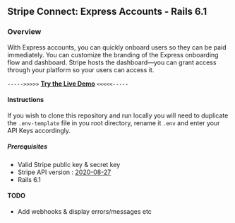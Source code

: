 ## Stripe Connect: Express Accounts - Rails 6.1

### Overview
With Express accounts, you can quickly onboard users so they can be paid immediately. You can customize the branding of the Express onboarding flow and dashboard. Stripe hosts the dashboard—you can grant access through your platform so your users can access it.

`----->>>>>` [**Try the Live Demo**](https://stripe-connect-express-rails.herokuapp.com/) `<<<<<-----`

#### Instructions
If you wish to clone this repository and run locally you will need to duplicate the `.env-template` file in you root directory, rename it `.env` and enter your API Keys accordingly.

##### Prerequisites
- Valid Stripe public key & secret key
- Stripe API version : [2020-08-27](https://stripe.com/docs/upgrades#2020-08-27)
- Rails 6.1

#### TODO
- Add webhooks & display errors/messages etc